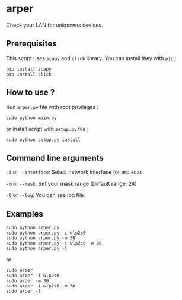 # arper
Check your LAN for unknowns devices.

## Prerequisites

This script uses `scapy` and `click` library. You can install they with `pip` :

```
pip install scapy
pip install click
```

## How to use ?

Run `arper.py` file with root privilages :

```
sudo python main.py
```

or install script with `setup.py` file :

```
sudo python setup.py install
```

## Command line arguments

`-i` or `--interface`: Select network interface for arp scan

`-m` or `--mask`: Set your mask range (Default range: 24)

`-l` or `--log`: You can see log file.

## Examples
```
sudo python arper.py
sudo python arper.py -i wlp2s0
sudo python arper.py -m 30
sudo python arper.py -i wlp2s0 -m 30
sudo python arper.py -l
```
or

```
sudo arper
sudo arper -i wlp2s0
sudo arper -m 30
sudo arper -i wlp2s0 -m 30
sudo arper -l
```
